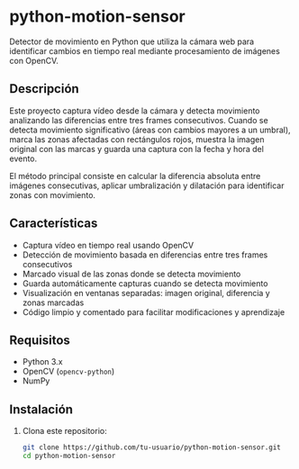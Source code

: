 # python-motion-sensor

Detector de movimiento en Python que utiliza la cámara web para identificar cambios en tiempo real mediante procesamiento de imágenes con OpenCV.

## Descripción

Este proyecto captura vídeo desde la cámara y detecta movimiento analizando las diferencias entre tres frames consecutivos. Cuando se detecta movimiento significativo (áreas con cambios mayores a un umbral), marca las zonas afectadas con rectángulos rojos, muestra la imagen original con las marcas y guarda una captura con la fecha y hora del evento.

El método principal consiste en calcular la diferencia absoluta entre imágenes consecutivas, aplicar umbralización y dilatación para identificar zonas con movimiento.

## Características

- Captura vídeo en tiempo real usando OpenCV
- Detección de movimiento basada en diferencias entre tres frames consecutivos
- Marcado visual de las zonas donde se detecta movimiento
- Guarda automáticamente capturas cuando se detecta movimiento
- Visualización en ventanas separadas: imagen original, diferencia y zonas marcadas
- Código limpio y comentado para facilitar modificaciones y aprendizaje

## Requisitos

- Python 3.x
- OpenCV (`opencv-python`)
- NumPy

## Instalación

1. Clona este repositorio:
   ```bash
   git clone https://github.com/tu-usuario/python-motion-sensor.git
   cd python-motion-sensor
